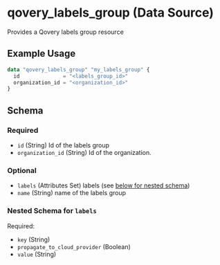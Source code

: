 # qovery_labels_group (Data Source)

Provides a Qovery labels group resource
## Example Usage
```terraform
data "qovery_labels_group" "my_labels_group" {
  id              = "<labels_group_id>"
  organization_id = "<organization_id>"
}
```

<!-- schema generated by tfplugindocs -->
## Schema

### Required

- `id` (String) Id of the labels group
- `organization_id` (String) Id of the organization.

### Optional

- `labels` (Attributes Set) labels (see [below for nested schema](#nestedatt--labels))
- `name` (String) name of the labels group

<a id="nestedatt--labels"></a>
### Nested Schema for `labels`

Required:

- `key` (String)
- `propagate_to_cloud_provider` (Boolean)
- `value` (String)

